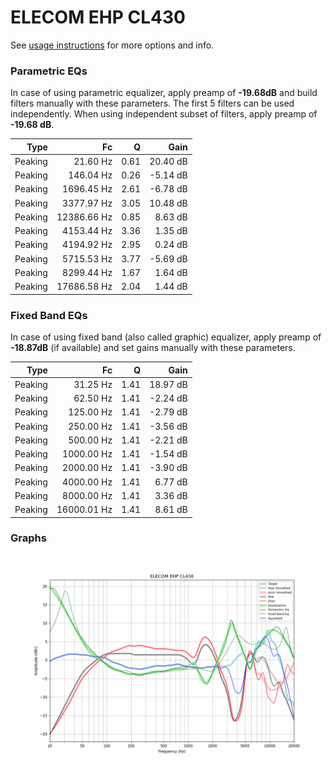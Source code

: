 # ELECOM EHP CL430
See [usage instructions](https://github.com/jaakkopasanen/AutoEq#usage) for more options and info.

### Parametric EQs
In case of using parametric equalizer, apply preamp of **-19.68dB** and build filters manually
with these parameters. The first 5 filters can be used independently.
When using independent subset of filters, apply preamp of **-19.68 dB**.

| Type    | Fc          |    Q | Gain     |
|--------:|------------:|-----:|---------:|
| Peaking | 21.60 Hz    | 0.61 | 20.40 dB |
| Peaking | 146.04 Hz   | 0.26 | -5.14 dB |
| Peaking | 1696.45 Hz  | 2.61 | -6.78 dB |
| Peaking | 3377.97 Hz  | 3.05 | 10.48 dB |
| Peaking | 12386.66 Hz | 0.85 | 8.63 dB  |
| Peaking | 4153.44 Hz  | 3.36 | 1.35 dB  |
| Peaking | 4194.92 Hz  | 2.95 | 0.24 dB  |
| Peaking | 5715.53 Hz  | 3.77 | -5.69 dB |
| Peaking | 8299.44 Hz  | 1.67 | 1.64 dB  |
| Peaking | 17686.58 Hz | 2.04 | 1.44 dB  |

### Fixed Band EQs
In case of using fixed band (also called graphic) equalizer, apply preamp of **-18.87dB**
(if available) and set gains manually with these parameters.

| Type    | Fc          |    Q | Gain     |
|--------:|------------:|-----:|---------:|
| Peaking | 31.25 Hz    | 1.41 | 18.97 dB |
| Peaking | 62.50 Hz    | 1.41 | -2.24 dB |
| Peaking | 125.00 Hz   | 1.41 | -2.79 dB |
| Peaking | 250.00 Hz   | 1.41 | -3.56 dB |
| Peaking | 500.00 Hz   | 1.41 | -2.21 dB |
| Peaking | 1000.00 Hz  | 1.41 | -1.54 dB |
| Peaking | 2000.00 Hz  | 1.41 | -3.90 dB |
| Peaking | 4000.00 Hz  | 1.41 | 6.77 dB  |
| Peaking | 8000.00 Hz  | 1.41 | 3.36 dB  |
| Peaking | 16000.01 Hz | 1.41 | 8.61 dB  |

### Graphs
![](./ELECOM%20EHP%20CL430.png)